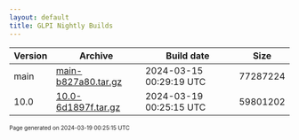```yaml
---
layout: default
title: GLPI Nightly Builds
---
```


Version|Archive|Build date|Size
---|---|---|---
main|[main-b827a80.tar.gz](main-b827a80.tar.gz)|2024-03-15 00:29:19 UTC|77287224
10.0|[10.0-6d1897f.tar.gz](10.0-6d1897f.tar.gz)|2024-03-19 00:25:15 UTC|59801202

<font size="1">Page generated on 2024-03-19 00:25:15 UTC</font>
